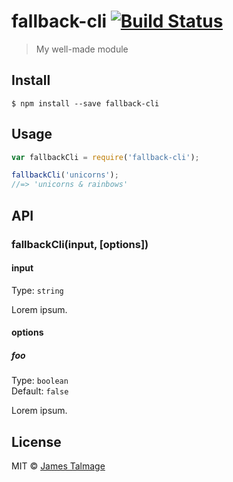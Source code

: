 # fallback-cli [![Build Status](https://travis-ci.org/jamestalmage/fallback-cli.svg?branch=master)](https://travis-ci.org/jamestalmage/fallback-cli)

> My well-made module


## Install

```
$ npm install --save fallback-cli
```


## Usage

```js
var fallbackCli = require('fallback-cli');

fallbackCli('unicorns');
//=> 'unicorns & rainbows'
```


## API

### fallbackCli(input, [options])

#### input

Type: `string`

Lorem ipsum.

#### options

##### foo

Type: `boolean`  
Default: `false`

Lorem ipsum.


## License

MIT © [James Talmage](http://github.com/jamestalmage)
